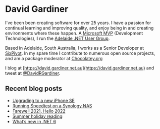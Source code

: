 # David Gardiner

I've been been creating software for over 25 years. I have a passion for continual learning and improving quality, and enjoy being in and creating environments where these happen. A [Microsoft MVP](https://mvp.microsoft.com/en-us/PublicProfile/5001655) (Development Technologies), I run the [Adelaide .NET User Group](https://www.adnug.net).

Based in Adelaide, South Australia, I works as a Senior Developer at [SixPivot](https://www.sixpivot.com.au). In my spare time I contribute to numerous open source projects, and am a package moderator at [Chocolatey.org](https://chocolatey.org)

I blog at [https://david.gardiner.net.au](https://david.gardiner.net.au) and tweet at [@DavidRGardiner](https://twitter.com/DavidRGardiner).

## Recent blog posts

<!--START_SECTION:posts-->
* [Upgrading to a new iPhone SE](https:&#x2F;&#x2F;david.gardiner.net.au&#x2F;2022&#x2F;01&#x2F;iphone-se.html)
* [Running Speedtest on a Synology NAS](https:&#x2F;&#x2F;david.gardiner.net.au&#x2F;2022&#x2F;01&#x2F;synology-speedtest.html)
* [Farewell 2021, Hello 2022](https:&#x2F;&#x2F;david.gardiner.net.au&#x2F;2022&#x2F;01&#x2F;farewell-hello.html)
* [Summer holiday reading](https:&#x2F;&#x2F;david.gardiner.net.au&#x2F;2021&#x2F;12&#x2F;summer-holiday-reading.html)
* [What’s new in .NET 6](https:&#x2F;&#x2F;david.gardiner.net.au&#x2F;2021&#x2F;11&#x2F;dotnet-6.html)
<!--END_SECTION:posts-->